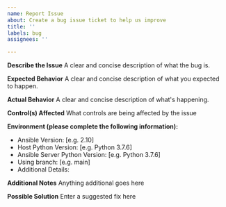 ```yaml
---
name: Report Issue
about: Create a bug issue ticket to help us improve
title: ''
labels: bug
assignees: ''

---
```


**Describe the Issue**
A clear and concise description of what the bug is.

**Expected Behavior**
A clear and concise description of what you expected to happen.

**Actual Behavior**
A clear and concise description of what's happening.

**Control(s) Affected**
What controls are being affected by the issue

**Environment (please complete the following information):**
 - Ansible Version: [e.g. 2.10]
 - Host Python Version: [e.g. Python 3.7.6]
 - Ansible Server Python Version: [e.g. Python 3.7.6]
 - Using branch: [e.g. main]
 - Additional Details:

**Additional Notes**
Anything additional goes here

**Possible Solution**
Enter a suggested fix here
